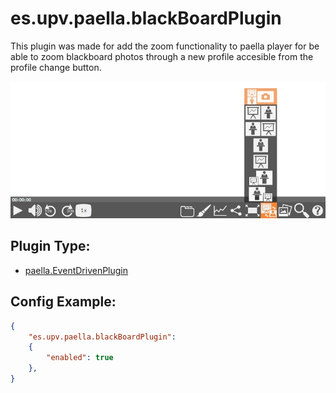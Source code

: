 # es.upv.paella.blackBoardPlugin

This plugin was made for add the zoom functionality to paella player for be able to zoom blackboard photos through a new profile accesible from the profile change button.

![](images/blackBoardPlugin.jpg)


## Plugin Type:
- [paella.EventDrivenPlugin](../developer/plugin_types.md)

## Config Example:

```json
{
	"es.upv.paella.blackBoardPlugin": 
	{
		"enabled": true
	},
}
```
